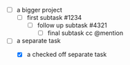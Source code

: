 - [ ] a bigger project
    - [ ] first subtask #1234
        - [ ] follow up subtask #4321
            - [ ] final subtask cc @mention
- [ ] a separate task
    - [x] a checked off separate task

